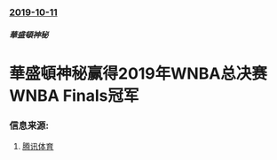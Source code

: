 ### [2019-10-11](/news/2019/10/11/index.md)

##### 華盛頓神秘
#  華盛頓神秘赢得2019年WNBA总决赛 WNBA Finals冠军 




### 信息来源:

1. [腾讯体育](https://sports.qq.com/a/20191011/005338.htm)
